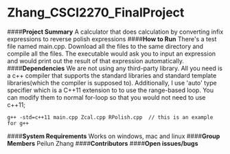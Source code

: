 # Zhang_CSCI2270_FinalProject
####**Project	Summary**
A calculator that does calculation by converting infix expressions to reverse polish expressions
####**How	to	Run**
There's a test file named main.cpp. Download all the files to the same directory and compile all the files.
The executable would ask you to input an expression and would print out the result of that expression automatically.
####**Dependencies**
We are not using any third-party library. All you need is a c++ compiler that supports the standard libraries and standard template libraries(which the compiler is supposed to). Additionally, I use 'auto' type specifier which is a C++11 extension to to use the range-based loop. You can modify them to normal for-loop so that you would not need to use c++11;


    g++ -std=c++11 main.cpp Zcal.cpp RPolish.cpp  // this is an example for g++
####**System	Requirements**
Works on windows, mac and linux
####**Group	Members**
Peilun Zhang
####**Contributors**
####**Open	issues/bugs**


